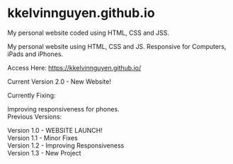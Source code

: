 # kkelvinnguyen.github.io
My personal website coded using HTML, CSS and JSS.

My personal website using HTML, CSS and JS. Responsive for Computers, iPads and iPhones.

Access Here: https://kkelvinnguyen.github.io/

Current Version 2.0 - New Website!

Currently Fixing:

Improving responsiveness for phones.  
Previous Versions:

Version 1.0 - WEBSITE LAUNCH!  
Version 1.1 - Minor Fixes  
Version 1.2 - Improving Responsiveness  
Version 1.3 - New Project
